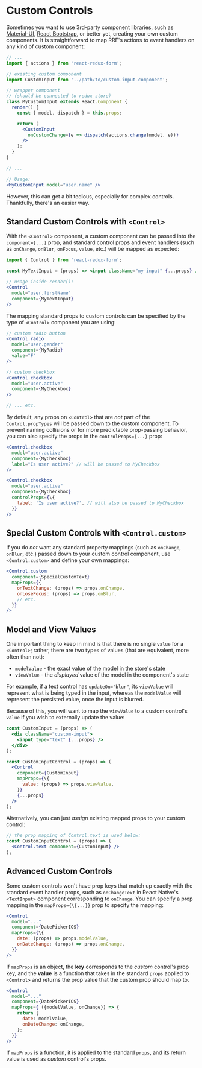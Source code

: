 # Custom Controls

Sometimes you want to use 3rd-party component libraries, such as [Material-UI](http://www.material-ui.com), [React Bootstrap](https://react-bootstrap.github.io), or better yet, creating your own custom components. It is straightforward to map RRF's actions to event handlers on any kind of custom component:

```jsx
// ...
import { actions } from 'react-redux-form';

// existing custom component
import CustomInput from '../path/to/custom-input-component';

// wrapper component
// (should be connected to redux store)
class MyCustomInput extends React.Component {
  render() {
    const { model, dispatch } = this.props;

    return (
      <CustomInput
        onCustomChange={e => dispatch(actions.change(model, e))}
      />
    );
  }
}

// ...

// Usage:
<MyCustomInput model="user.name" />
```

However, this can get a bit tedious, especially for complex controls. Thankfully, there's an easier way.

## Standard Custom Controls with `<Control>`

With the `<Control>` component, a custom component can be passed into the `component={...}` prop, and standard control props and event handlers (such as `onChange`, `onBlur`, `onFocus`, `value`, etc.) will be mapped as expected:

```jsx
import { Control } from 'react-redux-form';

const MyTextInput = (props) => <input className="my-input" {...props} />;

// usage inside render():
<Control
  model="user.firstName"
  component={MyTextInput}
/>
```

The mapping standard props to custom controls can be specified by the type of `<Control>` component you are using:

```jsx
// custom radio button
<Control.radio
  model="user.gender"
  component={MyRadio}
  value="F"
/>

// custom checkbox
<Control.checkbox
  model="user.active"
  component={MyCheckbox}
/>

// ... etc.
```

By default, any props on `<Control>` that are _not_ part of the `Control.propTypes` will be passed down to the custom component. To prevent naming collisions or for more predictable prop-passing behavior, you can also specify the props in the `controlProps={...}` prop:

```jsx
<Control.checkbox
  model="user.active"
  component={MyCheckbox}
  label="Is user active?" // will be passed to MyCheckbox
/>

<Control.checkbox
  model="user.active"
  component={MyCheckbox}
  controlProps={\{
    label: 'Is user active?', // will also be passed to MyCheckbox
  }}
/>
```

## Special Custom Controls with `<Control.custom>`

If you do _not_ want any standard property mappings (such as `onChange`, `onBlur`, etc.) passed down to your custom control component, use `<Control.custom>` and define your own mappings:

```jsx
<Control.custom
  component={SpecialCustomText}
  mapProps={{
    onTextChange: (props) => props.onChange,
    onLoseFocus: (props) => props.onBlur,
    // etc.
  }}
/>
```

## Model and View Values

One important thing to keep in mind is that there is no single `value` for a `<Control>`; rather, there are two types of values (that are equivalent, more often than not):

- `modelValue` - the exact value of the model in the store's state
- `viewValue` - the _displayed_ value of the model in the component's state

For example, if a text control has `updateOn="blur"`, its `viewValue` will represent what is being typed in the input, whereas the `modelValue` will represent the persisted value, once the input is blurred.

Because of this, you will want to map the `viewValue` to a custom control's `value` if you wish to externally update the value:

```jsx
const CustomInput = (props) => (
  <div className="custom-input">
    <input type="text" {...props} />
  </div>
);

const CustomInputControl = (props) => (
  <Control
    component={CustomInput}
    mapProps={\{
      value: (props) => props.viewValue,
    }}
    {...props}
  />
);
```

Alternatively, you can just _assign_ existing mapped props to your custom control:

```jsx
// the prop mapping of Control.text is used below:
const CustomInputControl = (props) => (
  <Control.text component={CustomInput} />
);
```

## Advanced Custom Controls

Some custom controls won't have prop keys that match up exactly with the standard event handler props, such as `onChangeText` in React Native's `<TextInput>` component corresponding to `onChange`. You can specify a prop mapping in the `mapProps={\{...}}` prop to specify the mapping:

```jsx
<Control
  model="..."
  component={DatePickerIOS}
  mapProps={\{
    date: (props) => props.modelValue,
    onDateChange: (props) => props.onChange,
  }}
/>
```

If `mapProps` is an object, the **key** corresponds to the _custom_ control's prop key, and the **value** is a function that takes in the standard `props` applied to `<Control>` and returns the prop value that the custom prop should map to.


```jsx
<Control
  model="..."
  component={DatePickerIOS}
  mapProps={ ({modelValue, onChange}) => {
    return {
      date: modelValue,
      onDateChange: onChange,
    };
  }}
/>
```

If `mapProps` is a function, it is applied to the standard `props`, and its return value is used as _custom_ control's props.
